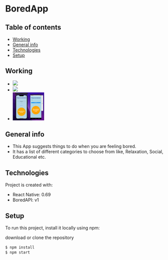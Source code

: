 # BoredApp

## Table of contents
* [Working](#working)
* [General info](#general-info)
* [Technologies](#technologies)
* [Setup](#setup)

## Working
* <img src="./screenshots-gifs/BoredApp-android.gif" width="100" />
* <img src="./screenshots-gifs/BoredApp-iphone.gif" width="100" />
* <img src="./screenshots-gifs/BoredApp-both.png" width="100" />

## General info
* This App suggests things to do when you are feeling bored.
* It has a list of different categories to choose from like,
  Relaxation, Social, Educational etc.
	
## Technologies
Project is created with:
* React Native: 0.69
* BoredAPI: v1
	
## Setup
To run this project, install it locally using npm:

download or clone the repository

```
$ npm install
$ npm start
```
